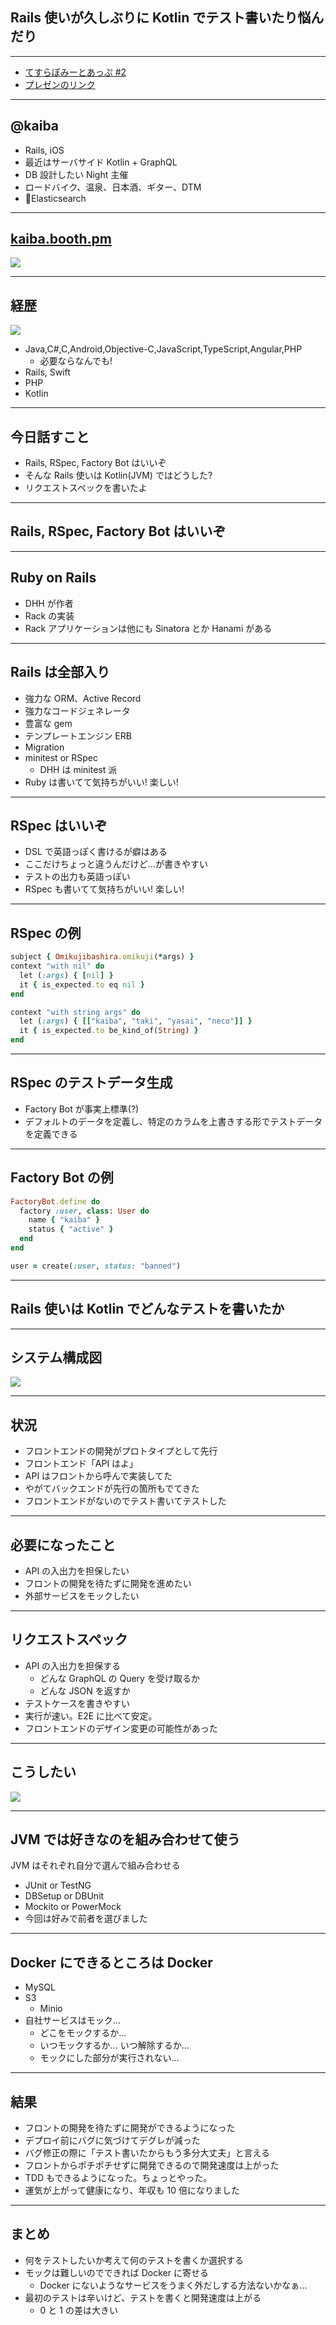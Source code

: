 ## Rails 使いが久しぶりに Kotlin でテスト書いたり悩んだり

---

- [てすらぼみーとあっぷ #2](https://autotest-lab.connpass.com/event/181312/)
- [プレゼンのリンク](https://gitpitch.com/kaibadash/gitpitch/master?p=autotest-lab2#/)

---

## @kaiba

- Rails, iOS
- 最近はサーバサイド Kotlin + GraphQL
- DB 設計したい Night 主催
- ロードバイク、温泉、日本酒、ギター、DTM
- 💜Elasticsearch

---

## [kaiba.booth.pm](https://kaiba.booth.pm/)

![](https://github.com/kaibadash/gitpitch/blob/master/autotest-lab2/ebook.png?raw=true)

---

## 経歴

![](https://github.com/kaibadash/gitpitch/blob/master/autotest-lab2/career.png?raw=true)

- Java,C#,C,Android,Objective-C,JavaScript,TypeScript,Angular,PHP
  - 必要ならなんでも!
- Rails, Swift
- PHP
- Kotlin

---

## 今日話すこと

- Rails, RSpec, Factory Bot はいいぞ
- そんな Rails 使いは Kotlin(JVM) ではどうした?
- リクエストスペックを書いたよ

---

## Rails, RSpec, Factory Bot はいいぞ

---

## Ruby on Rails

- DHH が作者
- Rack の実装
- Rack アプリケーションは他にも Sinatora とか Hanami がある

---

## Rails は全部入り

- 強力な ORM、Active Record
- 強力なコードジェネレータ
- 豊富な gem
- テンプレートエンジン ERB
- Migration
- minitest or RSpec
  - DHH は minitest 派
- Ruby は書いてて気持ちがいい! 楽しい!

---

## RSpec はいいぞ

- DSL で英語っぽく書けるが癖はある
- ここだけちょっと違うんだけど…が書きやすい
- テストの出力も英語っぽい
- RSpec も書いてて気持ちがいい! 楽しい!

---

## RSpec の例

```ruby
subject { Omikujibashira.omikuji(*args) }
context "with nil" do
  let (:args) { [nil] }
  it { is_expected.to eq nil }
end

context "with string args" do
  let (:args) { [["kaiba", "taki", "yasai", "neco"]] }
  it { is_expected.to be_kind_of(String) }
end
```

---

## RSpec のテストデータ生成

- Factory Bot が事実上標準(?)
- デフォルトのデータを定義し、特定のカラムを上書きする形でテストデータを定義できる

---

## Factory Bot の例

```ruby
FactoryBot.define do
  factory :user, class: User do
    name { "kaiba" }
    status { "active" }
  end
end
```

```ruby
user = create(:user, status: "banned")
```

---

## Rails 使いは Kotlin でどんなテストを書いたか

---

## システム構成図

![](https://github.com/kaibadash/gitpitch/blob/master/autotest-lab2/system1.png?raw=true)

---

## 状況

- フロントエンドの開発がプロトタイプとして先行
- フロントエンド「API はよ」
- API はフロントから呼んで実装してた
- やがてバックエンドが先行の箇所もでてきた
- フロントエンドがないのでテスト書いてテストした

---

## 必要になったこと

- API の入出力を担保したい
- フロントの開発を待たずに開発を進めたい
- 外部サービスをモックしたい

---

## リクエストスペック

- API の入出力を担保する
  - どんな GraphQL の Query を受け取るか
  - どんな JSON を返すか
- テストケースを書きやすい
- 実行が速い。E2E に比べて安定。
- フロントエンドのデザイン変更の可能性があった

---

## こうしたい

![](https://github.com/kaibadash/gitpitch/blob/master/autotest-lab2/system2.png?raw=true)

---

## JVM では好きなのを組み合わせて使う

JVM はそれぞれ自分で選んで組み合わせる

- JUnit or TestNG
- DBSetup or DBUnit
- Mockito or PowerMock
- 今回は好みで前者を選びました

---

## Docker にできるところは Docker

- MySQL
- S3
  - Minio
- 自社サービスはモック…
  - どこをモックするか…
  - いつモックするか… いつ解除するか…
  - モックにした部分が実行されない…

---

## 結果

- フロントの開発を待たずに開発ができるようになった
- デプロイ前にバグに気づけてデグレが減った
- バグ修正の際に「テスト書いたからもう多分大丈夫」と言える
- フロントからポチポチせずに開発できるので開発速度は上がった
- TDD もできるようになった。ちょっとやった。
- 運気が上がって健康になり、年収も 10 倍になりました

---

## まとめ

- 何をテストしたいか考えて何のテストを書くか選択する
- モックは難しいのでできれば Docker に寄せる
  - Docker にないようなサービスをうまく外だしする方法ないかなぁ…
- 最初のテストは辛いけど、テストを書くと開発速度は上がる
  - 0 と 1 の差は大きい
